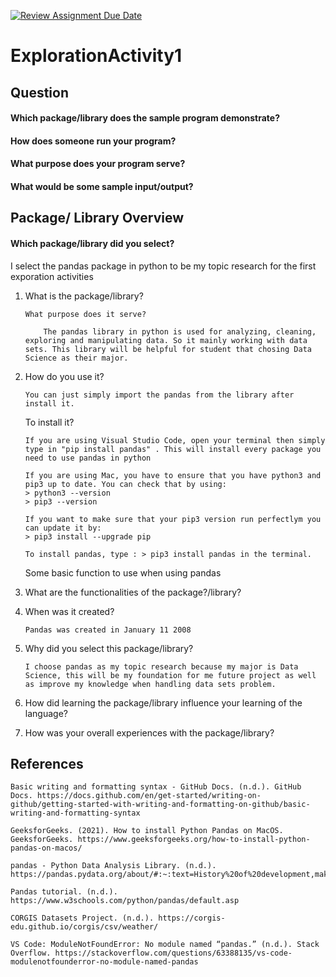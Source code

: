 [![Review Assignment Due Date](https://classroom.github.com/assets/deadline-readme-button-24ddc0f5d75046c5622901739e7c5dd533143b0c8e959d652212380cedb1ea36.svg)](https://classroom.github.com/a/oB7VDeFN)
# ExplorationActivity1

## Question
#### Which package/library does the sample program demonstrate?

#### How does someone run your program?

#### What purpose does your program serve?

#### What would be some sample input/output?


## Package/ Library Overview
#### Which package/library did you select?
I select the pandas package in python to be my topic research for the first exporation activities

1.  What is the package/library?

        What purpose does it serve?

            The pandas library in python is used for analyzing, cleaning, exploring and manipulating data. So it mainly working with data sets. This library will be helpful for student that chosing Data Science as their major.

2.  How do you use it?

        You can just simply import the pandas from the library after install it.

    To install it?

        If you are using Visual Studio Code, open your terminal then simply type in "pip install pandas" . This will install every package you need to use pandas in python

        If you are using Mac, you have to ensure that you have python3 and pip3 up to date. You can check that by using:
        > python3 --version
        > pip3 --version

        If you want to make sure that your pip3 version run perfectlym you can update it by:
        > pip3 install --upgrade pip
    
        To install pandas, type : > pip3 install pandas in the terminal. 
    
    Some basic function to use when using pandas

3.  What are the functionalities of the package?/library?

4.  When was it created?

        Pandas was created in January 11 2008

5.  Why did you select this package/library?

        I choose pandas as my topic research because my major is Data Science, this will be my foundation for me future project as well as improve my knowledge when handling data sets problem.

6.  How did learning the package/library influence your learning of the language?

7.  How was your overall experiences with the package/library?

## References
    Basic writing and formatting syntax - GitHub Docs. (n.d.). GitHub Docs. https://docs.github.com/en/get-started/writing-on-github/getting-started-with-writing-and-formatting-on-github/basic-writing-and-formatting-syntax

    GeeksforGeeks. (2021). How to install Python Pandas on MacOS. GeeksforGeeks. https://www.geeksforgeeks.org/how-to-install-python-pandas-on-macos/

    pandas - Python Data Analysis Library. (n.d.). https://pandas.pydata.org/about/#:~:text=History%20of%20development,make%20open%20source%20pandas%20possible.

    Pandas tutorial. (n.d.). https://www.w3schools.com/python/pandas/default.asp

    CORGIS Datasets Project. (n.d.). https://corgis-edu.github.io/corgis/csv/weather/

    VS Code: ModuleNotFoundError: No module named “pandas.” (n.d.). Stack Overflow. https://stackoverflow.com/questions/63388135/vs-code-modulenotfounderror-no-module-named-pandas
